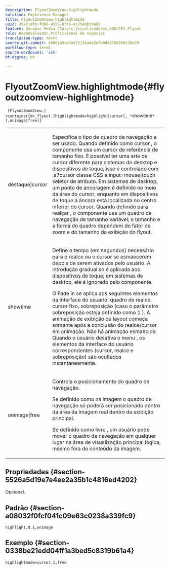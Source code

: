 ```yaml
---
description: FlyoutZoomView.highlightmode
solution: Experience Manager
title: FlyoutZoomView.highlightmode
uuid: 397c1af0-f806-4555-83fa-ec7548b59a60
feature: Dynamic Media Classic,Visualizadores,SDK/API,Flyout
role: Desenvolvedor,Profissional de negócios
translation-type: tm+mt
source-git-commit: 469d1a5c43a972116a8a2efb0de5708800130a99
workflow-type: tm+mt
source-wordcount: '266'
ht-degree: 0%

---
```



# FlyoutZoomView.highlightmode{#flyoutzoomview-highlightmode}

` [FlyoutZoomView.|<containerId>_flyout.]highlightmode=highlight|cursor[, *`showtime`*[,onimage|free]]`

<table id="table_C6F4C663099F40698874731590A22924"> 
 <tbody> 
  <tr> 
   <td colname="col1"> <p> <span class="codeph"> destaque|cursor  </span> </p> </td> 
   <td colname="col2"> <p> Especifica o tipo de quadro de navegação a ser usado. Quando definido como <span class="codeph"> cursor </span>, o componente usa um cursor de referência de tamanho fixo. É possível ter uma arte de cursor diferente para sistemas de desktop e dispositivos de toque, isso é controlado com <span class="codeph"> .s7cursor </span> classe CSS e <span class="codeph"> input=mouse|touch </span> seletor de atributo. Em sistemas de desktop, um ponto de ancoragem é definido no meio da área do cursor, enquanto em dispositivos de toque a âncora está localizada no centro inferior do cursor. Quando definido para <span class="codeph"> realçar </span>, o componente usa um quadro de navegação de tamanho variável; o tamanho e a forma do quadro dependem do fator de zoom e do tamanho da exibição do flyout. </p> </td> 
  </tr> 
  <tr> 
   <td colname="col1"> <p> <span class="codeph"> <span class="varname"> showtime  </span> </span> </p> </td> 
   <td colname="col2"> <p> Define o tempo (em segundos) necessário para o realce ou o cursor se esmaecerem depois de serem ativados pelo usuário. A introdução gradual só é aplicada aos dispositivos de toque; em sistemas de desktop, ele é ignorado pelo componente. </p> <p>O Fade in se aplica aos seguintes elementos da interface do usuário: quadro de realce, cursor fixo, sobreposição (caso o parâmetro <span class="codeph"> sobreposição </span> esteja definido como <span class="codeph"> 1 </span>). A animação de exibição de layout começa somente após a conclusão do realce/cursor em animação. Não há animação esmaecida. Quando o usuário desativa o menu , os elementos da interface do usuário correspondentes (cursor, realce e sobreposição) são ocultados instantaneamente. </p> </td> 
  </tr> 
  <tr> 
   <td colname="col1"> <p> <span class="codeph"> onimage|free  </span> </p> </td> 
   <td colname="col2"> <p> Controla o posicionamento do quadro de navegação. </p> <p>Se definido como <span class="codeph"> na imagem </span> o quadro de navegação só poderá ser posicionado dentro da área da imagem real dentro da exibição principal. </p> <p>Se definido como <span class="codeph"> livre </span>, um usuário pode mover o quadro de navegação em qualquer lugar na área de visualização principal lógica, mesmo fora do conteúdo da imagem. </p> </td> 
  </tr> 
 </tbody> 
</table>

## Propriedades {#section-5526a5d19e7e4ee2a35b1c4816ed4202}

Opcional.

## Padrão {#section-a08032f0fcf041c09e63c0238a339fc9}

`highlight,0.1,onimage`

## Exemplo {#section-0338be21edd04ff1a3bed5c8319b61a4}

`highlightmode=cursor,1,free`
